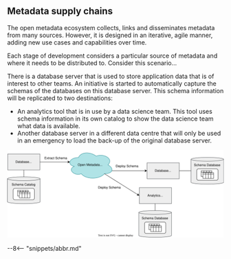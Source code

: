 <!-- SPDX-License-Identifier: CC-BY-4.0 -->
<!-- Copyright Contributors to the ODPi Egeria project 2020. -->

## Metadata supply chains

The open metadata ecosystem collects, links and disseminates metadata from many sources.  However, it is designed in an iterative, agile manner, adding new use cases and capabilities over time.

Each stage of development considers a particular source of metadata and where it needs to be distributed to.  Consider this scenario...  

There is a database server that is used to store application data that is of interest to other teams.  An initiative is started to automatically capture the schemas of the databases on this database server.  This schema information will be replicated to two destinations:

* An analytics tool that is in use by a data science team.  This tool uses schema information in its own catalog to show the data science team what data is available.
* Another database server in a different data centre that will only be used in an emergency to load the back-up of the original database server.

![metadata supply chain scenario](metadata-supply-chains-scenario.svg)






--8<-- "snippets/abbr.md"